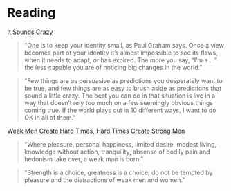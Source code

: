 # Reading

[It Sounds Crazy](https://www.collaborativefund.com/blog/it-sounds-crazy/)

> "One is to keep your identity small, as Paul Graham says. Once a view becomes part of your identity it’s almost impossible to see its flaws, when it needs to adapt, or has expired. The more you say, “I’m a …” the less capable you are of noticing big changes in the world."

> "Few things are as persuasive as predictions you desperately want to be true, and few things are as easy to brush aside as predictions that sound a little crazy. The best you can do in that situation is live in a way that doesn’t rely too much on a few seemingly obvious things coming true. If the world plays out in 10 different ways, I want to do OK in all of them."

[Weak Men Create Hard Times, Hard Times Create Strong Men](https://stefanaarnio.com/2016/11/19/weak-men-create-hard-times-hard-times-create-strong-men/)

> "Where pleasure, personal happiness, limited desire, modest living, knowledge without action, tranquility, absense of bodily pain and hedonism take over, a weak man is born."

> "Strength is a choice, greatness is a choice, do not be tempted by pleasure and the distractions of weak men and women."